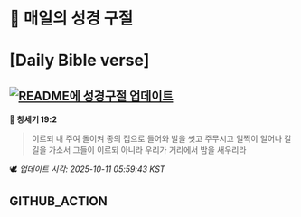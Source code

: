 # 🙏 매일의 성경 구절
# [Daily Bible verse]
## [![README에 성경구절 업데이트](https://github.com/DONGSUKA/first_test/actions/workflows/update-readme-bible.yml/badge.svg)](https://github.com/DONGSUKA/first_test/actions/workflows/update-readme-bible.yml)
<!-- START_BIBLE_VERSE -->
📖 **창세기 19:2**
> 이르되 내 주여 돌이켜 종의 집으로 들어와 발을 씻고 주무시고 일찍이 일어나 갈 길을 가소서 그들이 이르되 아니라 우리가 거리에서 밤을 새우리라

🕊️ _업데이트 시각: 2025-10-11 05:59:43 KST_
  <!-- END_BIBLE_VERSE -->
## GITHUB_ACTION
